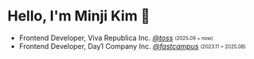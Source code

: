 # Hello, I'm Minji Kim 👋

- Frontend Developer, Viva Republica Inc. _[@toss](https://toss.im)_ <sub><sup>(2025.09 ~ now)</sup></sub>
- Frontend Developer, Day1 Company Inc. _[@fastcampus](https://fastcampus.co.kr)_ <sub><sup>(2023.11 ~ 2025.08)</sup></sub>
